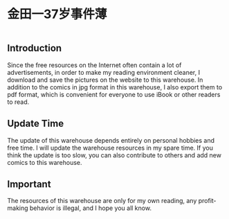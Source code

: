 # 金田一37岁事件薄
![]()

## Introduction
Since the free resources on the Internet often contain a lot of advertisements, in order to make my reading environment cleaner, I download and save the pictures on the website to this warehouse. In addition to the comics in jpg format in this warehouse, I also export them to pdf format, which is convenient for everyone to use iBook or other readers to read.

## Update Time
The update of this warehouse depends entirely on personal hobbies and free time. I will update the warehouse resources in my spare time. If you think the update is too slow, you can also contribute to others and add new comics to this warehouse.

## Important
The resources of this warehouse are only for my own reading, any profit-making behavior is illegal, and I hope you all know.
